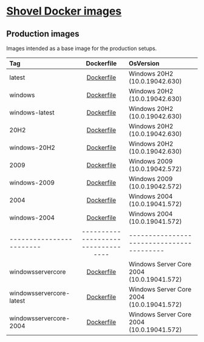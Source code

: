 # [Shovel Docker images](https://hub.docker.com/u/shovelinstaller)

## Production images

Images intended as a base image for the production setups.

<!-- https://hub.docker.com/_/microsoft-windows -->
<!-- https://hub.docker.com/_/microsoft-powershell -->

| Tag                      |             Dockerfile             | OsVersion                                 |
| :----------------------- | :--------------------------------: | :---------------------------------------- |
| latest                   | [Dockerfile](./windows/Dockerfile) | Windows 20H2 (10.0.19042.630)             |
| windows                  | [Dockerfile](./windows/Dockerfile) | Windows 20H2 (10.0.19042.630)             |
| windows-latest           | [Dockerfile](./windows/Dockerfile) | Windows 20H2 (10.0.19042.630)             |
| 20H2                     | [Dockerfile](./windows/Dockerfile) | Windows 20H2 (10.0.19042.630)             |
| windows-20H2             | [Dockerfile](./windows/Dockerfile) | Windows 20H2 (10.0.19042.630)             |
| 2009                     | [Dockerfile](./windows/Dockerfile) | Windows 2009 (10.0.19042.572)             |
| windows-2009             | [Dockerfile](./windows/Dockerfile) | Windows 2009 (10.0.19042.572)             |
| 2004                     | [Dockerfile](./windows/Dockerfile) | Windows 2004 (10.0.19041.572)             |
| windows-2004             | [Dockerfile](./windows/Dockerfile) | Windows 2004 (10.0.19041.572)             |
| ------------------------ | ---------------------------------- | ----------------------------------------- |
| windowsservercore        | [Dockerfile](./windows/Dockerfile) | Windows Server Core 2004 (10.0.19041.572) |
| windowsservercore-latest | [Dockerfile](./windows/Dockerfile) | Windows Server Core 2004 (10.0.19041.572) |
| windowsservercore-2004   | [Dockerfile](./windows/Dockerfile) | Windows Server Core 2004 (10.0.19041.572) |

<!--
## Development images

Images for local development and testing behaviour on multiple OS versions or Excavator execution
 -->
